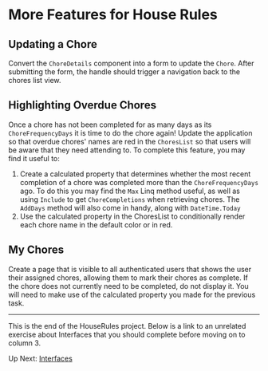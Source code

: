 # More Features for House Rules

## Updating a Chore
Convert the `ChoreDetails` component into a form to update the `Chore`. After submitting the form, the handle should trigger a navigation back to the chores list view. 

## Highlighting Overdue Chores
Once a chore has not been completed for as many days as its `ChoreFrequencyDays` it is time to do the chore again! Update the application so that overdue chores' names are red in the `ChoresList` so that users will be aware that they need attending to. To complete this feature, you may find it useful to:
1. Create a calculated property that determines whether the most recent completion of a chore was completed more than the `ChoreFrequencyDays` ago. To do this you may find the `Max` Linq method useful, as well as using `Include` to get `ChoreCompletions` when retrieving chores. The `AddDays` method will also come in handy, along with `DateTime.Today`
1. Use the calculated property in the ChoresList to conditionally render each chore name in the default color or in red. 

## My Chores
Create a page that is visible to all authenticated users that shows the user their assigned chores, allowing them to mark their chores as complete. If the chore does not currently need to be completed, do not display it. You will need to make use of the calculated property you made for the previous task. 

___
This is the end of the HouseRules project. Below is a link to an unrelated exercise about Interfaces that you should complete before moving on to column 3. 

Up Next: [Interfaces](https://github.com/nashville-software-school/bangazon-inc/blob/server-side-curriculum/book-1-orientation/chapters/INTERFACES_INTRO.md)
